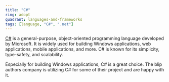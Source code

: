 ```yaml
---
title: "C#"
ring: adopt
quadrant: languages-and-frameworks
tags: [language, "C#", ".net"]
---
```


[C#](https://docs.microsoft.com/en-us/dotnet/csharp/) is a general-purpose, object-oriented programming language developed by Microsoft. It is widely used for building Windows applications, web applications, mobile applications, and more. C# is known for its simplicity, type-safety, and scalability.

Especially for building Windows applications, C# is a great choice.
The blip authors company is utilizing C# for some of their project and are happy with it.
